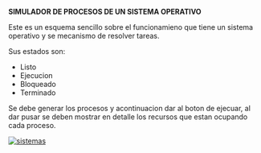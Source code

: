 **SIMULADOR DE PROCESOS DE UN SISTEMA OPERATIVO**

Este es un esquema sencillo sobre el funcionamieno que tiene un sistema operativo y se mecanismo de resolver tareas.

Sus estados son:
- Listo
- Ejecucion
- Bloqueado
- Terminado 

Se debe generar los procesos y acontinuacion dar al boton de ejecuar, al dar pusar se deben mostrar en detalle los recursos que estan ocupando cada proceso.

[![sistemas](https://res.cloudinary.com/dvejlclzb/image/upload/v1689041958/svcf9qpduxo7ayhimab6.jpg "sistemas")](https://res.cloudinary.com/dvejlclzb/image/upload/v1689041958/svcf9qpduxo7ayhimab6.jpg "sistemas") 
